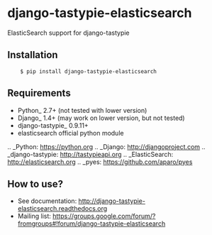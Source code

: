 django-tastypie-elasticsearch
=============================

ElasticSearch support for django-tastypie

Installation
------------

```
    $ pip install django-tastypie-elasticsearch
```

Requirements
------------

* Python_ 2.7+ (not tested with lower version)
* Django_ 1.4+ (may work on lower version, but not tested)
* django-tastypie_ 0.9.11+
* elasticsearch official python module

.. _Python: https://python.org
.. _Django: http://djangoproject.com
.. _django-tastypie: http://tastypieapi.org
.. _ElasticSearch: http://elasticsearch.org
.. _pyes: https://github.com/aparo/pyes

How to use?
-----------

* See documentation: http://django-tastypie-elasticsearch.readthedocs.org
* Mailing list: https://groups.google.com/forum/?fromgroups#!forum/django-tastypie-elasticsearch
